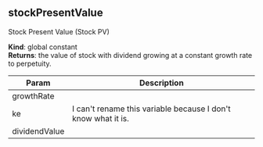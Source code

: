 
## stockPresentValue 
Stock Present Value (Stock PV)

**Kind**: global constant  
**Returns**: the value of stock with dividend growing at a constant
 growth rate to perpetuity.  

| Param | Description |
| --- | --- |
| growthRate |  |
| ke | I can't rename this variable because I don't know what it is. |
| dividendValue |  |

